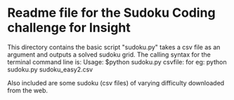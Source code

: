 # Readme file for the Sudoku Coding challenge for Insight 

This directory contains the basic script "sudoku.py" takes a csv file as an argument and outputs a solved sudoku grid.
The calling syntax for the terminal command line is:
Usage: $python sudoku.py csvfile:
       for eg:
       python sudoku.py sudoku_easy2.csv 

Also included are some sudoku (csv files) of varying difficulty downloaded from the web.
